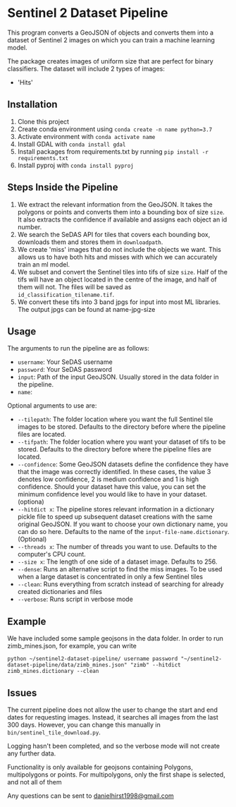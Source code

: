 # Sentinel 2 Dataset Pipeline

This program converts a GeoJSON of objects and converts them into a dataset of Sentinel 2 images on which you can train a machine learning model. 

The package creates images of uniform size that are perfect for binary classifiers. The dataset will include 2 types of images:
* 'Hits'

## Installation

1. Clone this project
2. Create conda environment using `conda create -n name python=3.7`
3. Activate environment with `conda activate name`
4. Install GDAL with `conda install gdal`
5. Install packages from requirements.txt by running `pip install -r requirements.txt`
6. Install pyproj with `conda install pyproj`

## Steps Inside the Pipeline

1. We extract the relevant information from the GeoJSON. It takes the polygons or points and converts them into a bounding box of size `size`. It also extracts the confidence if available and assigns each object an id number.
2. We search the SeDAS API for tiles that covers each bounding box, downloads them and stores them in `downloadpath`.
3. We create 'miss' images that do not include the objects we want. This allows us to have both hits and misses with which we can accurately train an ml model.
4. We subset and convert the Sentinel tiles into tifs of size `size`. Half of the tifs will have an object located in the centre of the image, and half of them will not. The files will be saved as `id_classification_tilename.tif`.
5. We convert these tifs into 3 band jpgs for input into most ML libraries. The output jpgs can be found at name-jpg-size


## Usage

The arguments to run the pipeline are as follows:
* `username`: Your SeDAS username
* `password`: Your SeDAS password
* `input`: Path of the input GeoJSON. Usually stored in the data folder in the pipeline.
* `name`: 


Optional arguments to use are:
* `--tilepath`: The folder location where you want the full Sentinel tile images to be stored. Defaults to the directory before where the pipeline files are located.
* `--tifpath`: The folder location where you want your dataset of tifs to be stored. Defaults to the directory before where the pipeline files are located.
* `--confidence`: 
    Some GeoJSON datasets define the confidence they have that the image was correctly identified. In these cases, the value 3 denotes low confidence, 2 is medium confidence and 1 is high confidence. Should your dataset have this value, you can set the minimum confidence level you would like to have in your dataset. (optiona)
* `--hitdict x`: The pipeline stores relevant information in a dictionary pickle file to speed up subsequent dataset creations with the same original GeoJSON. If you want to choose your own dictionary name, you can do so here. Defaults to the name of the `input-file-name.dictionary`. (Optional)
* `--threads x`: The number of threads you want to use. Defaults to the computer's CPU count. 
* `--size x`: The length of one side of a dataset image. Defaults to 256.
* `--dense`: Runs an alternative script to find the miss images. To be used when a large dataset is concentrated in only a few Sentinel tiles
* `--clean`: Runs everything from scratch instead of searching for already created dictionaries and files
* `--verbose`: Runs script in verbose mode

## Example

We have included some sample geojsons in the data folder. In order to run zimb_mines.json, for example, you can write

`python ~/sentinel2-dataset-pipeline/ username password "~/sentinel2-dataset-pipeline/data/zimb_mines.json" "zimb" --hitdict zimb_mines.dictionary --clean`

## Issues

The current pipeline does not allow the user to change the start and end dates for requesting images. Instead, it searches all images from the last 300 days. However, you can change this manually in `bin/sentinel_tile_download.py`.

Logging hasn't been completed, and so the verbose mode will not create any further data.

Functionality is only available for geojsons containing Polygons, multipolygons or points. For multipolygons, only the first shape is selected, and not all of them

Any questions can be sent to danielhirst1998@gmail.com
